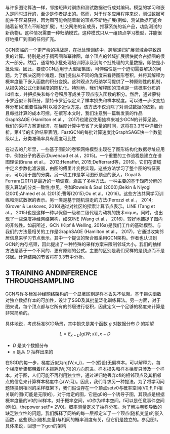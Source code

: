 
与许多图论算法一样，邻接矩阵对训练和测试数据进行成对编码。模型的学习和嵌入是同时进行的，至少是作者提出的。然而，对于许多应用程序来说，测试数据可能并不容易获得，因为图可能会随着新的顶点不断地扩展(例如，测试数据可能会随着新的顶点不断地扩展)。社交网络的新成员，推荐系统的新产品，功能测试的新药物)。这种情况需要一种归纳模式，这种模式只从一组顶点学习模型，并能很好地推广到图的任何扩充。


GCN面临的一个更严峻的挑战是，在批处理训练中，跨层递归扩展邻域会导致昂贵的计算。特别是对于稠密图和幂律图，单个顶点的邻域扩展很快就会占据图的很大一部分。然后，通常的小批处理培训将涉及到每个批处理的大量数据，即使是小批处理。因此，要使GCN适用于大型密集图，可伸缩性是一个迫切需要解决的问题。为了解决这两个难题，我们提出从不同的角度来看待图形卷积，并将其解释为概率度量下嵌入函数的积分变换。这种观点为归纳学习提供了一种原则性的机制，从损失的公式化到梯度的随机化。特别地，我们解释图的顶点是一些概率分布的iid样本，并把损失和每个卷积层写成关于顶点嵌入函数的积分。然后，通过蒙特卡罗近似计算积分，蒙特卡罗近似定义了样本损失和样本梯度。可以进一步改变抽样分布(如重要性抽样)以减少近似方差。该方法不仅消除了对测试数据的依赖，而且每批计算的成本可控。在撰写本文时，我们注意到一篇新发表的作品GraphSAGE (Hamilton et al.， 2017)也建议使用抽样来减少GCN的计算足迹。我们的采样方案更经济，在梯度计算中节省了大量的时间，这将在3.3节中详细分析。第4节的实验结果表明，FastGCN的每批计算速度比GraphSAGE快一个数量级以上，分类准确率具有高度可比性


在过去的几年里，一些基于图形的卷积网络模型出现在了图形结构化数据寻址应用中，例如分子的表示(Duvenaud et al.，2015)。一个重要的工作流程是建立在谱图理论(Bruna et al.， 2013;Henaffet, 2015;Defferrard等，2016)。它们在谱域中定义参数化滤波器，由图的傅里叶变换实现。这些方法学习了整个图的特征表示，可以用于图的分类。另一项工作是学习图形顶点的嵌入，Goyal & Ferrara(2017)是最近的一项调查，涵盖了多种方法。一种主要的基于矩阵分解的嵌入算法的分类一致性;参见，例如Roweis & Saul (2000);Belkin & Niyogi (2001);Ahmed et al. (2013);曹等(2015);Ou et al。(2016)。这些方法共同学习训练和测试数据的表示。另一类是基于随机游走的方法(Perozzi et al.， 2014;(Grover & Leskovec, 2016)通过对社区的探索计算节点表示。LINE (Tang et al.， 2015)也是这样一种以保留一级和二级代理为动机的技术nique。同时，也出现了一些深度神经网络架构，如SDNE (Wang et al.， 2016)，较好地捕捉了图内的非线性。如前所述，GCN (Kipf & Welling, 2016a)是我们工作的基础模型。与我们的方法最相关的工作是GraphSAGE (Hamilton et al.， 2017)，它通过收集邻居信息来学习节点表示。其中一个提议的聚合器采用GCN架构。作者也认识到GCN的内存瓶颈，因此提出了一种特殊的采样方案来限制邻域大小。我们的抽样方法是基于一个不同的、更有原则的公式。主要的区别是我们采样的是顶点而不是邻居。计算结果的节省将在3.3节中分析。

## 3 TRAINING ANDINFERENCE THROUGHSAMPLING

GCN与许多标准神经网络架构的一个显著区别是样本丢失不依赖。基于损失函数对独立数据样本的可加性，设计了SGD及其批量泛化训练算法。另一方面，对于图来说，每个顶点都与它所有的邻居进行卷积，因此定义一个足够的梯度来计算是非常简单的。

具体地说，考虑标准SGD场景，其中损失是某个函数 $g$ 对数据分布 $D$ 的期望

$$L= E_{x-D}[g(W;x)], x-D$$

- $D$ 是某个数据分布
- $x$ 是从 $D$ 抽样出来的

在SGD的每一步，梯度近似为rg(W;x_i)，一个(假设)无偏样本。可以解释为，每个梯度步骤都朝着样本损耗(W;习)的方向前进。样本损失和样本梯度只涉及一个样本。对于图，人们可能不再利用独立性，通过递归地丢弃ofi的相邻顶点及其相邻点的信息来计算样本梯度中心(W;习)。因此，我们寻求另一种提法。为了将学习问题转换到相同的采样框架下，我们假设存在一个顶点setv0与概率空间(V0;F;P)相关联的图(可能是无限的)，对于给定的图，它是g0的一个诱导子图，其顶点是根据概率度量的V0的iid样本。对于概率空间，v0作为样本空间，f可以是任意事件空间(例如，thepower setF= 2V0)。概率测量定义了抽样分布。为了解决卷积导致的缺乏独立性的问题，我们解释了网络的每一层都定义了一个顶点(随机变量)的嵌入函数，这些顶点(随机变量)与相同的概率测度有关，但它们是独立的。参见图1。具体来说，回想一下gcn的架构
